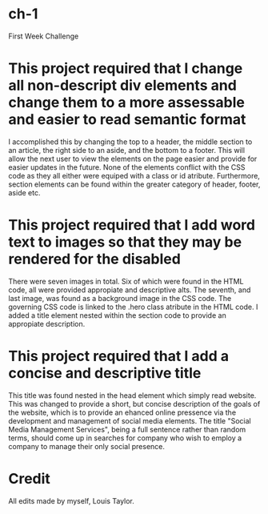 # ch-1
First Week Challenge

# This project required that I change all non-descript div elements and change them to a more assessable and easier to read semantic format

I accomplished this by changing the top to a header, the middle section to an article, the right side to an aside, and the bottom to a footer. This will allow the next user to view the elements on the page easier and provide for easier updates in the future. None of the elements conflict with the CSS code as they all either were equiped with a class or id atribute. Furthermore, section elements can be found within the greater category of header, footer, aside etc.

# This project required that I add word text to images so that they may be rendered for the disabled

There were seven images in total. Six of which were found in the HTML code, all were provided appropiate and descriptive alts. The seventh, and last image, was found as a background image in the CSS code. The governing CSS code is linked to the .hero class atribute in the HTML code. I added a title element nested within the section code to provide an appropiate description.

# This project required that I add a concise and descriptive title

This title was found nested in the head element which simply read website. This was changed to provide a short, but concise description of the goals of the website, which is to provide an ehanced online pressence via the development and management of social media elements. The title "Social Media Management Services", being a full sentence rather than random terms, should come up in searches for company who wish to employ a company to manage their only social presence. 

# Credit

All edits made by myself, Louis Taylor.